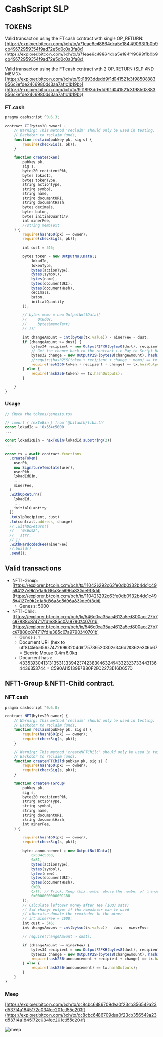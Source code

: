 # CashScript SLP

##  TOKENS

Valid transaction using the FT.cash contract with single OP\_RETURN: [https://explorer.bitcoin.com/bch/tx/a71eae6cd8864dca5e184f49093f1b0b9cb49572959354f9ad72e5d0c0a3fa8c](https://explorer.bitcoin.com/bch/tx/a71eae6cd8864dca5e184f49093f1b0b9cb49572959354f9ad72e5d0c0a3fa8c)

Valid transaction using the FT.cash contract with 2 OP\_RETURN \(SLP AND MEMO\): [https://explorer.bitcoin.com/bch/tx/9d1893ddedd9f1d041521c3f98508883856c3efde2406980dd3aa7af1c1b19bb](https://explorer.bitcoin.com/bch/tx/9d1893ddedd9f1d041521c3f98508883856c3efde2406980dd3aa7af1c1b19bb)

###  FT.cash

```javascript
pragma cashscript ^0.6.3;

contract FT(bytes20 owner) {
    // Warning: This method 'reclaim' should only be used in testing.
    // Backdoor to reclaim funds,
    function reclaim(pubkey pk, sig s) {
        require(checkSig(s, pk));
    }

    function createToken(
        pubkey pk,
        sig s,
        bytes20 recipientPkh,
        bytes lokadId,
        bytes tokenType,
        string actionType,
        string symbol,
        string name,
        string documentURI,
        string documentHash,
        bytes decimals,
        bytes baton,
        bytes initialQuantity,
        int minerFee,
        //string memoText
    ) {  
        require(hash160(pk) == owner);
        require(checkSig(s, pk));

        int dust = 546;

        bytes token = new OutputNullData([
            lokadId,
            tokenType,
            bytes(actionType),
            bytes(symbol),
            bytes(name),
            bytes(documentURI),
            bytes(documentHash),
            decimals,
            baton,
            initialQuantity
        ]);

        // bytes memo = new OutputNullData([
        //     0x6d02,
        //     bytes(memoText)
        // ]);

        int changeAmount = int(bytes(tx.value)) - minerFee - dust;
        if (changeAmount >= dust) {
            bytes34 recipient = new OutputP2PKH(bytes8(dust), recipientPkh);
            // Get the change back to the contract i.e Pay to Script Hash which is the current contract.
            bytes32 change = new OutputP2SH(bytes8(changeAmount), hash160(tx.bytecode));
            //require(hash256(token + recipient + change + memo) == tx.hashOutputs);
            require(hash256(token + recipient + change) == tx.hashOutputs);
        } else {
            require(hash256(token) == tx.hashOutputs);
        }

    }
}
```

###  Usage

```javascript
// Check the tokens/genesis.tsx

// import { hexToBin } from '@bitauth/libauth'
const lokadId = '0x534c5000'
...

const lokadIdBin = hexToBin(lokadId.substring(2))
...

const tx = await contract.functions
  .createToken(
    userPk,
    new SignatureTemplate(user),
    userPkh,
    lokadIdBin,
    ...
    minerFee,
  )
  .withOpReturn([
    lokadId,
    ...
    initialQuantity
  ])
  .to(slpRecipient, dust)
  .to(contract.address, change)
  // .withOpReturn([
  //   '0x6d02',
  //   strr,
  // ])
  .withHardcodedFee(minerFee)
  //.build()
  .send();
```

##  Valid transactions

* NFT1-Group: [https://explorer.bitcoin.com/bch/tx/110426292c63fe0db0932b4dc1c49594127e9b2e1a6d66a3e5696a830de9f3dd](https://explorer.bitcoin.com/bch/tx/110426292c63fe0db0932b4dc1c49594127e9b2e1a6d66a3e5696a830de9f3dd)
  * Genesis: 5000
* NFT1-Child: [https://explorer.bitcoin.com/bch/tx/546c0ca35ac4612a5ed800acc27b7c67888c874717fd1e385c07a9790240701b](https://explorer.bitcoin.com/bch/tx/546c0ca35ac4612a5ed800acc27b7c67888c874717fd1e385c07a9790240701b)
  * Genesis: 1
  * Document URI: \(hex to utf8\)456c656374726963204d6f75736520302e346d20362e306b67 = Electric Mouse 0.4m 6.0kg
  * Document hash: 4335393041313135313339423742383046324543323237334431364436353744 = C590A115139B7B80F2EC2273D16D657D

##  NFT1-Group & NFT1-Child contract.

###  NFT.cash

```javascript
pragma cashscript ^0.6.0;

contract NFT(bytes20 owner) {
    // Warning: This method 'reclaim' should only be used in testing.
    // Backdoor to reclaim funds,
    function reclaim(pubkey pk, sig s) {
        require(hash160(pk) == owner);
        require(checkSig(s, pk));
    }

    // Warning: This method 'createNFTChild' should only be used in testing.
    // Backdoor to reclaim funds,
    function createNFTChild(pubkey pk, sig s) {
        require(hash160(pk) == owner);
        require(checkSig(s, pk));
    }

    function createNFTGroup(
        pubkey pk,
        sig s,
        bytes20 recipientPkh,
        string actionType,
        string symbol,
        string name,
        string documentURI,
        string documentHash,
        int minerFee,
    ) {  

        require(hash160(pk) == owner);
        require(checkSig(s, pk));

        bytes announcement = new OutputNullData([
            0x534c5000,
            0x81,
            bytes(actionType),
            bytes(symbol),
            bytes(name),
            bytes(documentURI),
            bytes(documentHash),
            0x00,
            0xff, // Trick: Keep this number above the number of transactions you would expect.
            0x0000000000001388
        ]);
        // Calculate leftover money after fee (1000 sats)
        // Add change output if the remainder can be used
        // otherwise donate the remainder to the miner
        // int minerFee = 1000;
        int dust = 546;
        int changeAmount = int(bytes(tx.value)) - dust - minerFee;

        // require(changeAmount > dust);

        if (changeAmount >= minerFee) {
            bytes34 recipient = new OutputP2PKH(bytes8(dust), recipientPkh);
            bytes32 change = new OutputP2SH(bytes8(changeAmount), hash160(tx.bytecode));
            require(hash256(announcement + recipient + change) == tx.hashOutputs);
        } else {
            require(hash256(announcement) == tx.hashOutputs);
        }
    }
}
```

###  Meep

[https://explorer.bitcoin.com/bch/tx/dc8cbc6486709dea0f23db356549a23d53714a1845172c034fec201cd55c203f](https://explorer.bitcoin.com/bch/tx/dc8cbc6486709dea0f23db356549a23d53714a1845172c034fec201cd55c203f)

![meep](https://user-images.githubusercontent.com/7335120/122131100-4b411d80-ce56-11eb-9b28-f35dfd2d553d.png)

